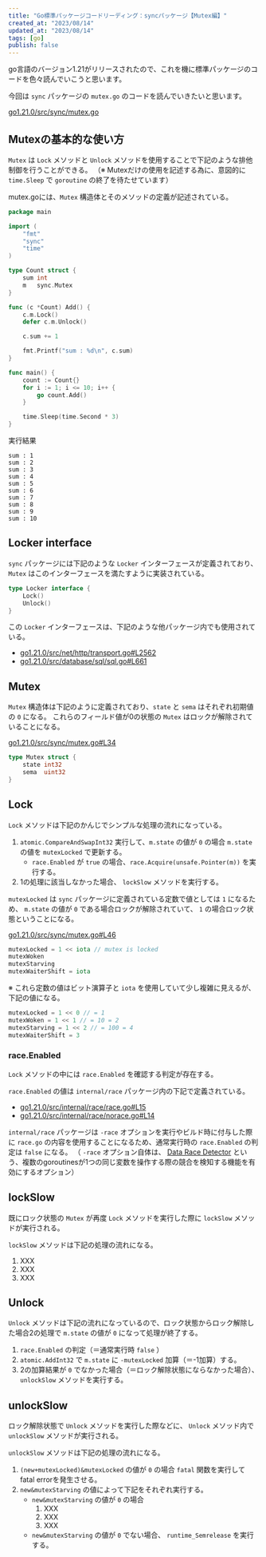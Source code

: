 ```yaml
---
title: "Go標準パッケージコードリーディング：syncパッケージ【Mutex編】"
created_at: "2023/08/14"
updated_at: "2023/08/14"
tags: [go]
publish: false
---
```


go言語のバージョン1.21がリリースされたので、これを機に標準パッケージのコードを色々読んでいこうと思います。

今回は `sync` パッケージの `mutex.go` のコードを読んでいきたいと思います。

[go1.21.0/src/sync/mutex.go](https://github.com/golang/go/tree/go1.21.0/src/sync/mutex.go)

## Mutexの基本的な使い方

`Mutex` は `Lock` メソッドと `Unlock` メソッドを使用することで下記のような排他制御を行うことができる。
（※ Mutexだけの使用を記述する為に、意図的に `time.Sleep` で `goroutine` の終了を待たせています）

mutex.goには、`Mutex` 構造体とそのメソッドの定義が記述されている。

```go
package main

import (
	"fmt"
	"sync"
	"time"
)

type Count struct {
	sum int
	m   sync.Mutex
}

func (c *Count) Add() {
	c.m.Lock()
	defer c.m.Unlock()

	c.sum += 1

	fmt.Printf("sum : %d\n", c.sum)
}

func main() {
	count := Count{}
	for i := 1; i <= 10; i++ {
		go count.Add()
	}

	time.Sleep(time.Second * 3)
}
```

実行結果

```Shell
sum : 1
sum : 2
sum : 3
sum : 4
sum : 5
sum : 6
sum : 7
sum : 8
sum : 9
sum : 10
```

## Locker interface

`sync` パッケージには下記のような `Locker` インターフェースが定義されており、 `Mutex` はこのインターフェースを満たすように実装されている。

[](https://github.com/golang/go/blob/go1.21.0/src/sync/mutex.go#L40)

```go
type Locker interface {
	Lock()
	Unlock()
}
```

この `Locker` インターフェースは、下記のような他パッケージ内でも使用されている。

- [go1.21.0/src/net/http/transport.go#L2562](https://github.com/golang/go/blob/go1.21.0/src/net/http/transport.go#L2562)
- [go1.21.0/src/database/sql/sql.go#L661](https://github.com/golang/go/blob/go1.21.0/src/database/sql/sql.go#L661)

## Mutex

`Mutex` 構造体は下記のように定義されており、`state` と `sema` はそれぞれ初期値の `0` になる。
これらのフィールド値が0の状態の `Mutex` はロックが解除されていることになる。

[go1.21.0/src/sync/mutex.go#L34](https://github.com/golang/go/blob/go1.21.0/src/sync/mutex.go#L34)

```go
type Mutex struct {
	state int32
	sema  uint32
}
```

## Lock

`Lock` メソッドは下記のかんじでシンプルな処理の流れになっている。

1. `atomic.CompareAndSwapInt32` 実行して、`m.state` の値が `0` の場合 `m.state` の値を `mutexLocked` で更新する。
    - `race.Enabled` が `true` の場合、`race.Acquire(unsafe.Pointer(m))` を実行する。
2. 1の処理に該当しなかった場合、 `lockSlow` メソッドを実行する。

`mutexLocked` は `sync` パッケージに定義されている定数で値としては `1` になるため、
`m.state` の値が `0` である場合ロックが解除されていて、 `1` の場合ロック状態ということになる。

[go1.21.0/src/sync/mutex.go#L46](https://github.com/golang/go/blob/go1.21.0/src/sync/mutex.go#L46)

```go
mutexLocked = 1 << iota // mutex is locked
mutexWoken
mutexStarving
mutexWaiterShift = iota
```

※ これら定数の値はビット演算子と `iota` を使用していて少し複雑に見えるが、下記の値になる。

```go
mutexLocked = 1 << 0 // = 1
mutexWoken = 1 << 1 // = 10 = 2
mutexStarving = 1 << 2 // = 100 = 4
mutexWaiterShift = 3
```

### race.Enabled

`Lock` メソッドの中には `race.Enabled` を確認する判定が存在する。

`race.Enabled` の値は `internal/race` パッケージ内の下記で定義されている。

- [go1.21.0/src/internal/race/race.go#L15](https://github.com/golang/go/blob/go1.21.0/src/internal/race/race.go#L15)
- [go1.21.0/src/internal/race/norace.go#L14](https://github.com/golang/go/blob/go1.21.0/src/internal/race/norace.go#L14)

`internal/race` パッケージは `-race` オプションを実行やビルド時に付与した際に `race.go` の内容を使用することになるため、通常実行時の `race.Enabled` の判定は `false` になる。
（ `-race` オプション自体は、 [Data Race Detector](https://go.dev/doc/articles/race_detector) という、複数のgoroutinesが1つの同じ変数を操作する際の競合を検知する機能を有効にするオプション）

## lockSlow

既にロック状態の `Mutex` が再度 `Lock` メソッドを実行した際に `lockSlow` メソッドが実行される。

`lockSlow` メソッドは下記の処理の流れになる。

1. XXX
2. XXX
3. XXX

## Unlock

`Unlock` メソッドは下記の流れになっているので、ロック状態からロック解除した場合2の処理で `m.state` の値が `0` になって処理が終了する。

1. `race.Enabled` の判定（＝通常実行時 `false` ）
2. `atomic.AddInt32` で `m.state` に `-mutexLocked` 加算（＝-1加算）する。
3. 2の加算結果が `0` でなかった場合（＝ロック解除状態にならなかった場合）、`unlockSlow` メソッドを実行する。

## unlockSlow

ロック解除状態で `Unlock` メソッドを実行した際などに、 `Unlock` メソッド内で `unlockSlow` メソッドが実行される。

`unlockSlow` メソッドは下記の処理の流れになる。

1. `(new+mutexLocked)&mutexLocked` の値が `0` の場合 `fatal` 関数を実行してfatal errorを発生させる。
2. `new&mutexStarving` の値によって下記をそれぞれ実行する。
    - `new&mutexStarving` の値が `0` の場合
        1. XXX
        2. XXX
        3. XXX
    - `new&mutexStarving` の値が `0` でない場合、 `runtime_Semrelease` を実行する。
